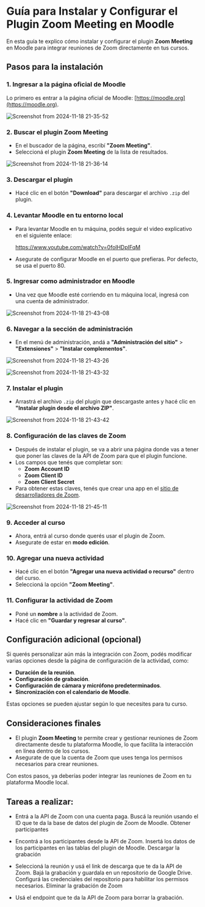 # Guía para Instalar y Configurar el Plugin Zoom Meeting en Moodle

En esta guía te explico cómo instalar y configurar el plugin **Zoom Meeting** en Moodle para integrar reuniones de Zoom directamente en tus cursos. 

## Pasos para la instalación

### 1. Ingresar a la página oficial de Moodle
   Lo primero es entrar a la página oficial de Moodle: [https://moodle.org](https://moodle.org).

![Screenshot from 2024-11-18 21-35-52](https://github.com/user-attachments/assets/87e8c699-667f-431b-83c5-70d73410063c)

### 2. Buscar el plugin Zoom Meeting
   - En el buscador de la página, escribí **"Zoom Meeting"**.
   - Seleccioná el plugin **Zoom Meeting** de la lista de resultados.

![Screenshot from 2024-11-18 21-36-14](https://github.com/user-attachments/assets/88bb5dab-8266-4af1-9c2f-f91b8e7ef24b)

### 3. Descargar el plugin
   - Hacé clic en el botón **"Download"** para descargar el archivo `.zip` del plugin.

### 4. Levantar Moodle en tu entorno local
   - Para levantar Moodle en tu máquina, podés seguir el video explicativo en el siguiente enlace:
     
     https://www.youtube.com/watch?v=0folHDpIFqM

   - Asegurate de configurar Moodle en el puerto que prefieras. Por defecto, se usa el puerto 80.

### 5. Ingresar como administrador en Moodle
   - Una vez que Moodle esté corriendo en tu máquina local, ingresá con una cuenta de administrador.

![Screenshot from 2024-11-18 21-43-08](https://github.com/user-attachments/assets/69ea5c86-bf5f-4740-8f05-0152757bb2ee)

### 6. Navegar a la sección de administración
   - En el menú de administración, andá a **"Administración del sitio"** > **"Extensiones"** > **"Instalar complementos"**.


![Screenshot from 2024-11-18 21-43-26](https://github.com/user-attachments/assets/2b409e22-706c-473d-a1c2-7a74897b952f)

![Screenshot from 2024-11-18 21-43-32](https://github.com/user-attachments/assets/e0f522da-9d0e-42ff-abbf-bce16d904b59)

### 7. Instalar el plugin
   - Arrastrá el archivo `.zip` del plugin que descargaste antes y hacé clic en **"Instalar plugin desde el archivo ZIP"**.

![Screenshot from 2024-11-18 21-43-42](https://github.com/user-attachments/assets/c5497d4f-e23f-4818-8dcc-54c8913bac70)

### 8. Configuración de las claves de Zoom
   - Después de instalar el plugin, se va a abrir una página donde vas a tener que poner las claves de la API de Zoom para que el plugin funcione.
   - Los campos que tenés que completar son:
     - **Zoom Account ID**
     - **Zoom Client ID**
     - **Zoom Client Secret**
   - Para obtener estas claves, tenés que crear una app en el [sitio de desarrolladores de Zoom](https://marketplace.zoom.us/).

![Screenshot from 2024-11-18 21-45-11](https://github.com/user-attachments/assets/3b862966-d6b4-435d-866b-13bf86f172b6)

### 9. Acceder al curso
   - Ahora, entrá al curso donde querés usar el plugin de Zoom.
   - Asegurate de estar en **modo edición**.

### 10. Agregar una nueva actividad
   - Hacé clic en el botón **"Agregar una nueva actividad o recurso"** dentro del curso.
   - Seleccioná la opción **"Zoom Meeting"**.

### 11. Configurar la actividad de Zoom
   - Poné un **nombre** a la actividad de Zoom.
   - Hacé clic en **"Guardar y regresar al curso"**.

## Configuración adicional (opcional)

Si querés personalizar aún más la integración con Zoom, podés modificar varias opciones desde la página de configuración de la actividad, como:

- **Duración de la reunión**.
- **Configuración de grabación**.
- **Configuración de cámara y micrófono predeterminados**.
- **Sincronización con el calendario de Moodle**.

Estas opciones se pueden ajustar según lo que necesites para tu curso.

## Consideraciones finales

- El plugin **Zoom Meeting** te permite crear y gestionar reuniones de Zoom directamente desde tu plataforma Moodle, lo que facilita la interacción en línea dentro de los cursos.
- Asegurate de que la cuenta de Zoom que uses tenga los permisos necesarios para crear reuniones.

Con estos pasos, ya deberías poder integrar las reuniones de Zoom en tu plataforma Moodle local.

## Tareas a realizar:

- Entrá a la API de Zoom con una cuenta paga.
Buscá la reunión usando el ID que te da la base de datos del plugin de Zoom de Moodle.
Obtener participantes

- Encontrá a los participantes desde la API de Zoom.
Insertá los datos de los participantes en las tablas del plugin de Moodle.
Descargar la grabación

- Seleccioná la reunión y usá el link de descarga que te da la API de Zoom.
Bajá la grabación y guardala en un repositorio de Google Drive.
Configurá las credenciales del repositorio para habilitar los permisos necesarios.
Eliminar la grabación de Zoom

- Usá el endpoint que te da la API de Zoom para borrar la grabación.
